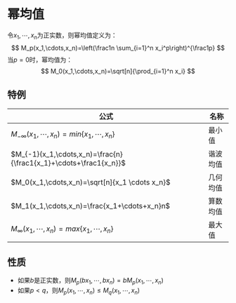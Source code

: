 # 幂均值

令$x_1,\cdots,x_n$为正实数，则幂均值定义为：
$$
M_p(x_1,\cdots,x_n)=\left(\frac1n \sum_{i=1}^n x_i^p\right)^{\frac1p}
$$
当$p=0$时，幂均值为：
$$
M_0(x_1,\cdots,x_n)=\sqrt[n]{\prod_{i=1}^n x_i}
$$

## 特例

| 公式                                       | 名称   |
| ---------------------------------------- | ---- |
| $M_{-\infty}(x_1,\cdots,x_n)=min\{x_1,\cdots,x_n\}$ | 最小值  |
| $M_{-1}(x_1,\cdots,x_n)=\frac{n}{\frac1{x_1}+\cdots+\frac1{x_n}}$ | 谐波均值 |
| $M_0(x_1,\cdots,x_n)=\sqrt[n]{x_1 \cdots x_n}$ | 几何均值 |
| $M_1(x_1,\cdots,x_n)=\frac{x_1+\cdots+x_n}n$ | 算数均值 |
| $M_{\infty}(x_1,\cdots,x_n)=max\{x_1,\cdots,x_n\}$ | 最大值  |

## 性质

* 如果$b$是正实数，则$M_p(b x_1,\cdots,b x_n)=b M_p(x_1,\cdots,x_n)$
* 如果$p<q$，则$M_p(x_1,\cdots,x_n) \le M_q(x_1,\cdots,x_n)$

